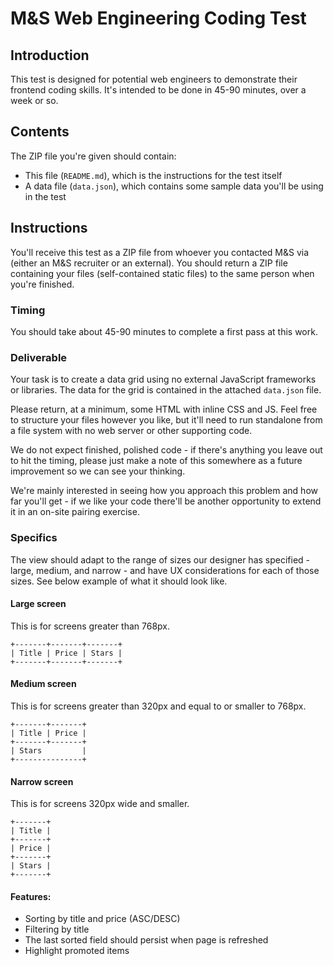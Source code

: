 # M&S Web Engineering Coding Test

## Introduction

This test is designed for potential web engineers to demonstrate their frontend
coding skills. It's intended to be done in 45-90 minutes, over a week or so.

## Contents

The ZIP file you're given should contain:

- This file (`README.md`), which is the instructions for the test itself
- A data file (`data.json`), which contains some sample data you'll be using in
  the test

## Instructions

You'll receive this test as a ZIP file from whoever you contacted M&S via
(either an M&S recruiter or an external). You should return a ZIP file
containing your files (self-contained static files) to the same person when
you're finished.

### Timing

You should take about 45-90 minutes to complete a first pass at this work.

### Deliverable

Your task is to create a data grid using no external JavaScript frameworks or
libraries. The data for the grid is contained in the attached `data.json` file.

Please return, at a minimum, some HTML with inline CSS and JS. Feel free to
structure your files however you like, but it'll need to run standalone from a
file system with no web server or other supporting code.

We do not expect finished, polished code - if there's anything you leave out to
hit the timing, please just make a note of this somewhere as a future
improvement so we can see your thinking.

We're mainly interested in seeing how you approach this problem and how far
you'll get - if we like your code there'll be another opportunity to extend it
in an on-site pairing exercise.

### Specifics

The view should adapt to the range of sizes our designer has specified - large,
medium, and narrow - and have UX considerations for each of those sizes. See
below example of what it should look like.

#### Large screen

This is for screens greater than 768px.

```
+-------+-------+-------+
| Title | Price | Stars |
+-------+-------+-------+
```

#### Medium screen

This is for screens greater than 320px and equal to or smaller to 768px.

```
+-------+-------+
| Title | Price |
+-------+-------+
| Stars         |
+---------------+
```

#### Narrow screen

This is for screens 320px wide and smaller.


```
+-------+
| Title |
+-------+
| Price |
+-------+
| Stars |
+-------+
```

#### Features:

- Sorting by title and price (ASC/DESC)
- Filtering by title
- The last sorted field should persist when page is refreshed
- Highlight promoted items
